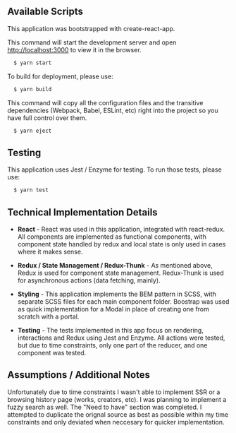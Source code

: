 
## Available Scripts

This application was bootstrapped with create-react-app. 

This command will start the development server and open [http://localhost:3000](http://localhost:3000) to view it in the browser.
```bash
  $ yarn start
```

To build for deployment, please use:
```bash
  $ yarn build
```

This command will copy all the configuration files and the transitive dependencies (Webpack, Babel, ESLint, etc) right into the project so you have full control over them.
```bash
  $ yarn eject
```

## Testing
This application uses Jest / Enzyme for testing. To run those tests, please use:
```bash
  $ yarn test 
```

## Technical Implementation Details
- **React** - React was used in this application, integrated with react-redux. All components are implemented as functional components, with component state handled by redux and local state is only used in cases where it makes sense.

- **Redux / State Management / Redux-Thunk** - As mentioned above, Redux is used for component state management. Redux-Thunk is used for asynchronous actions (data fetching, mainly). 

- **Styling** - This application implements the BEM pattern in SCSS, with separate SCSS files for each main component folder. Boostrap was used as quick implementation for a Modal in place of creating one from scratch with a portal. 

- **Testing** - The tests implemented in this app focus on rendering, interactions and Redux using Jest and Enzyme. All actions were tested, but due to time constraints, only one part of the reducer, and one component was tested.

## Assumptions / Additional Notes
Unfortunately due to time constraints I wasn't able to implement SSR or a browsing history page (works, creators, etc). I was planning to implement a fuzzy search as well. The "Need to have" section was completed.
I attempted to duplicate the orignal source as best as possible within my time constraints and only deviated when neccesary for quicker implementation.

 